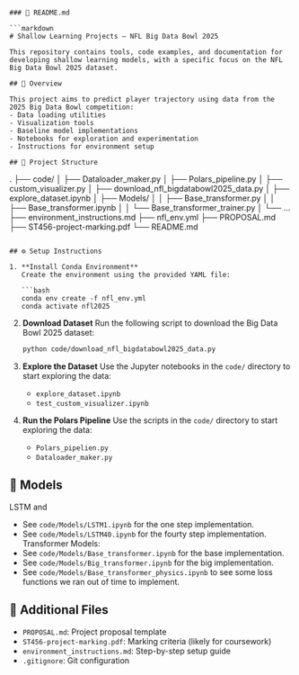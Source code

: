 ```

### 📘 README.md

```markdown
# Shallow Learning Projects – NFL Big Data Bowl 2025

This repository contains tools, code examples, and documentation for developing shallow learning models, with a specific focus on the NFL Big Data Bowl 2025 dataset.

## 🏈 Overview

This project aims to predict player trajectory using data from the 2025 Big Data Bowl competition:
- Data loading utilities
- Visualization tools
- Baseline model implementations
- Notebooks for exploration and experimentation
- Instructions for environment setup

## 📁 Project Structure

```

.
├── code/
│   ├── Dataloader\_maker.py
│   ├── Polars\_pipeline.py
│   ├── custom\_visualizer.py
│   ├── download\_nfl\_bigdatabowl2025\_data.py
│   ├── explore\_dataset.ipynb
│   ├── Models/
│   │   ├── Base\_transformer.py
│   │   ├── Base\_transformer.ipynb
│   │   └── Base\_transformer\_trainer.py
│   └── ...
├── environment\_instructions.md
├── nfl\_env.yml
├── PROPOSAL.md
├── ST456-project-marking.pdf
└── README.md

````

## ⚙️ Setup Instructions

1. **Install Conda Environment**  
   Create the environment using the provided YAML file:

   ```bash
   conda env create -f nfl_env.yml
   conda activate nfl2025
````

2. **Download Dataset**
   Run the following script to download the Big Data Bowl 2025 dataset:

   ```bash
   python code/download_nfl_bigdatabowl2025_data.py
   ```

3. **Explore the Dataset**
   Use the Jupyter notebooks in the `code/` directory to start exploring the data:

   * `explore_dataset.ipynb`
   * `test_custom_visualizer.ipynb`

4. **Run the Polars Pipeline**
   Use the scripts in the `code/` directory to start exploring the data:

   * `Polars_pipelien.py`
   * `Dataloader_maker.py`
   

## 🧠 Models

LSTM and 
  * See `code/Models/LSTM1.ipynb` for the one step implementation.
  * See `code/Models/LSTM40.ipynb` for the fourty step implementation.
Transformer Models:
  * See `code/Models/Base_transformer.ipynb` for the base implementation.
  * See `code/Models/Big_transformer.ipynb` for the big implementation.
  * See `code/Models/Base_transformer_physics.ipynb` to see some loss functions we ran out of time to implement.

## 📄 Additional Files

* `PROPOSAL.md`: Project proposal template
* `ST456-project-marking.pdf`: Marking criteria (likely for coursework)
* `environment_instructions.md`: Step-by-step setup guide
* `.gitignore`: Git configuration

